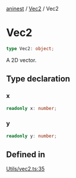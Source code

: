[aninest](../../index.md) / [Vec2](../index.md) / Vec2

# Vec2

```ts
type Vec2: object;
```

A 2D vector.

## Type declaration

### x

```ts
readonly x: number;
```

### y

```ts
readonly y: number;
```

## Defined in

[Utils/vec2.ts:35](https://github.com/zphrs/aninest/blob/0970e35cce1ccab01b8ce4df8a59f00baff5cfda/core/src/Utils/vec2.ts#L35)
